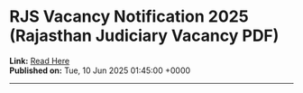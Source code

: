 # RJS Vacancy Notification 2025 (Rajasthan Judiciary Vacancy PDF)

**Link:** [Read Here](https://www.lawpreptutorial.com/blog/rjs-notification/)  
**Published on:** Tue, 10 Jun 2025 01:45:00 +0000

---


